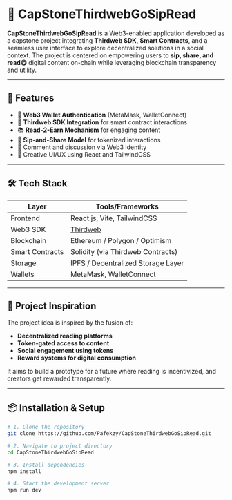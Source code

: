 # 🥂 CapStoneThirdwebGoSipRead

**CapStoneThirdwebGoSipRead** is a Web3-enabled application developed as a capstone project integrating **Thirdweb SDK**, **Smart Contracts**, and a seamless user interface to explore decentralized solutions in a social context. The project is centered on empowering users to **sip, share, and read😋** digital content on-chain while leveraging blockchain transparency and utility.

---

## 🚀 Features

- 🔐 **Web3 Wallet Authentication** (MetaMask, WalletConnect)
- 🧩 **Thirdweb SDK Integration** for smart contract interactions
- 📚 **Read-2-Earn Mechanism** for engaging content
- 🥂 **Sip-and-Share Model** for tokenized interactions
- 💬 Comment and discussion via Web3 identity
- 🎨 Creative UI/UX using React and TailwindCSS

---

## 🛠️ Tech Stack

| Layer           | Tools/Frameworks                     |
|----------------|--------------------------------------|
| Frontend       | React.js, Vite, TailwindCSS          |
| Web3 SDK       | [Thirdweb](https://thirdweb.com/)    |
| Blockchain     | Ethereum / Polygon / Optimism        |
| Smart Contracts| Solidity (via Thirdweb Contracts)    |
| Storage        | IPFS / Decentralized Storage Layer   |
| Wallets        | MetaMask, WalletConnect              |

---

## 🧠 Project Inspiration

The project idea is inspired by the fusion of:
- **Decentralized reading platforms**
- **Token-gated access to content**
- **Social engagement using tokens**
- **Reward systems for digital consumption**

It aims to build a prototype for a future where reading is incentivized, and creators get rewarded transparently.

---

## 📦 Installation & Setup

```bash
# 1. Clone the repository
git clone https://github.com/Pafekzy/CapStoneThirdwebGoSipRead.git

# 2. Navigate to project directory
cd CapStoneThirdwebGoSipRead

# 3. Install dependencies
npm install

# 4. Start the development server
npm run dev

